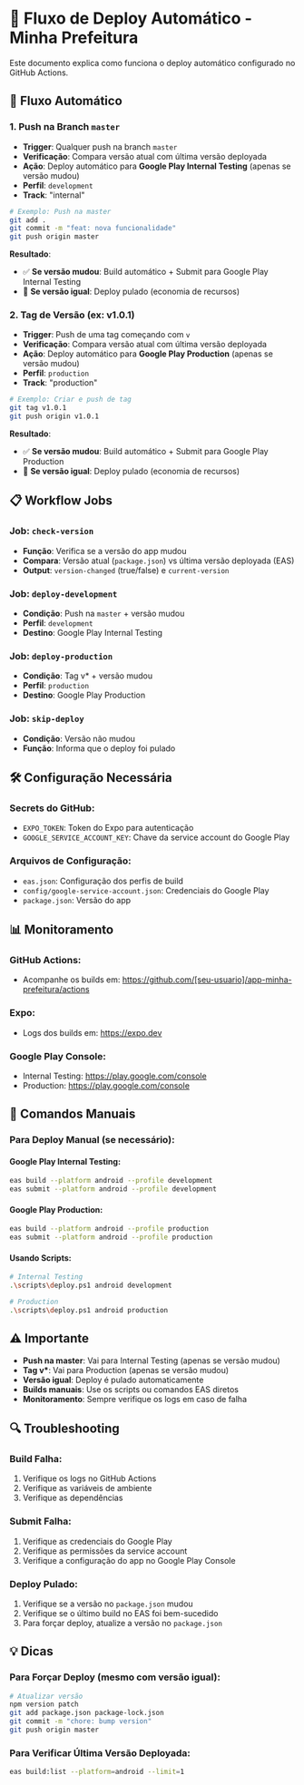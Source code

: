 # 🚀 Fluxo de Deploy Automático - Minha Prefeitura

Este documento explica como funciona o deploy automático configurado no GitHub Actions.

## 🔄 Fluxo Automático

### **1. Push na Branch `master`**

- **Trigger**: Qualquer push na branch `master`
- **Verificação**: Compara versão atual com última versão deployada
- **Ação**: Deploy automático para **Google Play Internal Testing** (apenas se versão mudou)
- **Perfil**: `development`
- **Track**: "internal"

```bash
# Exemplo: Push na master
git add .
git commit -m "feat: nova funcionalidade"
git push origin master
```

**Resultado**:

- ✅ **Se versão mudou**: Build automático + Submit para Google Play Internal Testing
- 🚫 **Se versão igual**: Deploy pulado (economia de recursos)

### **2. Tag de Versão (ex: v1.0.1)**

- **Trigger**: Push de uma tag começando com `v`
- **Verificação**: Compara versão atual com última versão deployada
- **Ação**: Deploy automático para **Google Play Production** (apenas se versão mudou)
- **Perfil**: `production`
- **Track**: "production"

```bash
# Exemplo: Criar e push de tag
git tag v1.0.1
git push origin v1.0.1
```

**Resultado**:

- ✅ **Se versão mudou**: Build automático + Submit para Google Play Production
- 🚫 **Se versão igual**: Deploy pulado (economia de recursos)

## 📋 Workflow Jobs

### **Job: `check-version`**

- **Função**: Verifica se a versão do app mudou
- **Compara**: Versão atual (`package.json`) vs última versão deployada (EAS)
- **Output**: `version-changed` (true/false) e `current-version`

### **Job: `deploy-development`**

- **Condição**: Push na `master` + versão mudou
- **Perfil**: `development`
- **Destino**: Google Play Internal Testing

### **Job: `deploy-production`**

- **Condição**: Tag v\* + versão mudou
- **Perfil**: `production`
- **Destino**: Google Play Production

### **Job: `skip-deploy`**

- **Condição**: Versão não mudou
- **Função**: Informa que o deploy foi pulado

## 🛠️ Configuração Necessária

### **Secrets do GitHub**:

- `EXPO_TOKEN`: Token do Expo para autenticação
- `GOOGLE_SERVICE_ACCOUNT_KEY`: Chave da service account do Google Play

### **Arquivos de Configuração**:

- `eas.json`: Configuração dos perfis de build
- `config/google-service-account.json`: Credenciais do Google Play
- `package.json`: Versão do app

## 📊 Monitoramento

### **GitHub Actions**:

- Acompanhe os builds em: https://github.com/[seu-usuario]/app-minha-prefeitura/actions

### **Expo**:

- Logs dos builds em: https://expo.dev

### **Google Play Console**:

- Internal Testing: https://play.google.com/console
- Production: https://play.google.com/console

## 🚀 Comandos Manuais

### **Para Deploy Manual (se necessário)**:

#### **Google Play Internal Testing**:

```bash
eas build --platform android --profile development
eas submit --platform android --profile development
```

#### **Google Play Production**:

```bash
eas build --platform android --profile production
eas submit --platform android --profile production
```

#### **Usando Scripts**:

```bash
# Internal Testing
.\scripts\deploy.ps1 android development

# Production
.\scripts\deploy.ps1 android production
```

## ⚠️ Importante

- **Push na master**: Vai para Internal Testing (apenas se versão mudou)
- **Tag v\***: Vai para Production (apenas se versão mudou)
- **Versão igual**: Deploy é pulado automaticamente
- **Builds manuais**: Use os scripts ou comandos EAS diretos
- **Monitoramento**: Sempre verifique os logs em caso de falha

## 🔍 Troubleshooting

### **Build Falha**:

1. Verifique os logs no GitHub Actions
2. Verifique as variáveis de ambiente
3. Verifique as dependências

### **Submit Falha**:

1. Verifique as credenciais do Google Play
2. Verifique as permissões da service account
3. Verifique a configuração do app no Google Play Console

### **Deploy Pulado**:

1. Verifique se a versão no `package.json` mudou
2. Verifique se o último build no EAS foi bem-sucedido
3. Para forçar deploy, atualize a versão no `package.json`

## 💡 Dicas

### **Para Forçar Deploy (mesmo com versão igual)**:

```bash
# Atualizar versão
npm version patch
git add package.json package-lock.json
git commit -m "chore: bump version"
git push origin master
```

### **Para Verificar Última Versão Deployada**:

```bash
eas build:list --platform=android --limit=1
```
